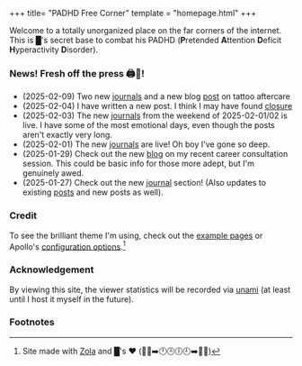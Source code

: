 +++
title= "PADHD Free Corner"
template = "homepage.html"
+++

Welcome to a totally unorganized place on the far corners of the internet. This is █'s secret base to
    combat his PADHD (**P**retended **A**ttention **D**eficit **H**yperactivity **D**isorder).

### News! Fresh off the press 🖨️🎉!
* (2025-02-09) Two new [journals](./journals/) and a new blog [post](./blog/tattoo-aftercare) on tattoo aftercare
* (2025-02-04) I have written a new post. I think I may have found [closure](./blog/closure/)
* (2025-02-03) The new [journals](./journals/) from the weekend of 2025-02-01/02 is live.
    I have some of the most emotional days, even though the posts aren't
    exactly very long.
* (2025-02-01) The new [journals](./journals/) are live! Oh boy I've gone so deep.
* (2025-01-29) Check out the new [blog](./blog/career-consultation/) on my
    recent career consultation session. This could be basic info for those more
    adept, but I'm genuinely awed.
* (2025-01-27) Check out the new [journal](./logs) section! (Also updates to
    existing [posts](./blog) and new posts as well).

### Credit
To see the brilliant theme I'm using, check out the [example
pages](./tags/example/) or Apollo's [configuration
options](./posts/configuration).[^1]

### Acknowledgement
By viewing this site, the viewer statistics will be recorded via
[unami](https://umami.is/) (at least until I host it myself in the future).

### Footnotes
[^1]:Site made with [Zola](https://www.getzola.org/) and █'s ❤️ (🐬💔➡️🕛🕒🕕🕘➡️🐬💪)
